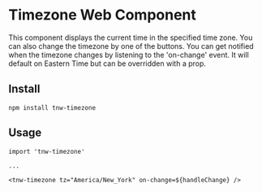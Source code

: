 # Timezone Web Component

This component displays the current time in the specified
time zone. You can also change the timezone by one of the
buttons. You can get notified when the timezone changes by
listening to the 'on-change' event. It will default on Eastern Time but can be overridden with a prop.

## Install

```
npm install tnw-timezone
```

## Usage

```
import 'tnw-timezone'

...

<tnw-timezone tz="America/New_York" on-change=${handleChange} />
```
